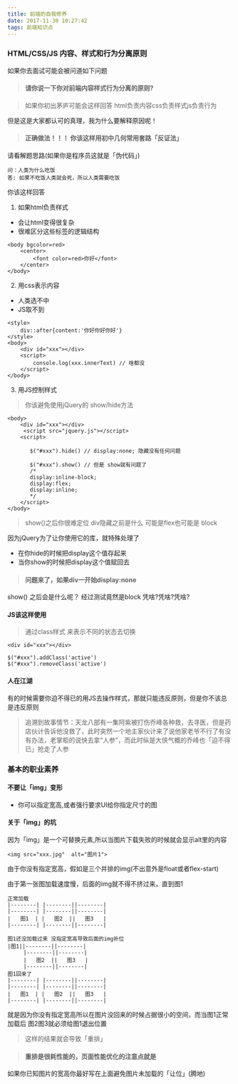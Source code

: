 ```yaml
---
title: 前端的自我修养
date: 2017-11-30 10:27:42
tags: 前端知识点
---
```


### HTML/CSS/JS 内容、样式和行为分离原则

如果你去面试可能会被问道如下问题

> #### 请你说一下你对前端内容样式行为分离的原则?

> 如果你初出茅庐可能会这样回答 html负责内容css负责样式js负责行为

但是这是大家都认可的真理，我为什么要解释原因呢！

> #### 正确做法！！！ 你该这样用初中几何常用套路「反证法」

请看解题思路(如果你是程序员这就是「伪代码」)

```
问：人类为什么吃饭
答: 如果不吃饭人类就会死，所以人类需要吃饭
```


你该这样回答


1. 如果html负责样式

- 会让html变得很复杂
- 很难区分这些标签的逻辑结构

```
<body bgcolor=red>
    <center>
        <font color=red>你好</font>
    </center>
</body>
```

2. 用css表示内容

- 人类选不中
- JS取不到  

```
<style>
    div::after{content:'你好你好你好'}
</style>
<body>
    <div id="xxx"></div>
    <script>
        console.log(xxx.innerText) // 啥都没
    </script>
</body>
```

3. 用JS控制样式

> 你该避免使用jQuery的 show/hide方法

```
<body>
    <div id="xxx"></div>
     <script src="jquery.js"></script>
    <script>
       
       $("#xxx").hide() // display:none; 隐藏没有任何问题

       $("#xxx").show() // 但是 show就有问题了
       /*
       display:inline-block;
       display:flex;
       display:inline;
       */
    </script>
</body>
```

> show()之后你很难定位 div隐藏之前是什么 可能是flex也可能是 block

因为jQuery为了让你使用它的库，就特殊处理了

- 在你hide的时候把display这个值存起来
- 当你show的时候把display这个值赋回去

> #### 问题来了，如果div一开始display:none

show() 之后会是什么呢？ 经过测试竟然是block 
凭啥?凭啥?凭啥?

#### JS该这样使用

> 通过class样式 来表示不同的状态去切换

```
<div id="xxx"></div>

$("#xxx").addClass('active')
$("#xxx").removeClass('active')
```

#### 人在江湖

有的时候需要你迫不得已的用JS去操作样式，那就只能违反原则，但是你不该总是违反原则

> 追溯到故事情节：天龙八部有一集阿紫被打伤乔峰各种救，去寻医，但是药店伙计告诉他没救了，此时突然一个地主家伙计来了说他家老爷不行了有没有办法，老掌柜的说快去拿“人参”，而此时纵是大侠气概的乔峰也「迫不得已」抢走了人参

### 基本的职业素养

#### 不要让「img」变形

- 你可以指定宽高,或者强行要求UI给你指定尺寸的图

#### 关于「img」的坑

因为「img」是一个可替换元素,所以当图片下载失败的时候就会显示alt里的内容

```
<img src="xxx.jpg"  alt="图片1">
```

由于你没有指定宽高，假如是三个并排的img(不出意外是float或者flex-start)

由于第一张图加载速度慢，后面的img就不得不挤过来，直到图1 

```
正常加载
|--------| |--------||--------|
|--------| |--------||--------|
|   图1  | |   图2  ||   图3   |
|--------| |--------||--------|

图1还没加载过来 没指定宽高导致后面的img补位
|图1||--------||--------|
     |--------||--------|
     |   图2  ||   图3   |
     |--------||--------|
图1回来了
|--------| |--------||--------|
|--------| |--------||--------|
|   图1  | |   图2  ||   图3   |
|--------| |--------||--------|
```

就是因为你没有指定宽高所以在图片没回来的时候占据很小的空间，而当图1正常加载后 图2图3就必须给图1退出位置

> 这样的结果就会导致「重排」

> #### 重排是很耗性能的，页面性能优化的注意点就是

如果你已知图片的宽高你最好写在上面避免图片未加载的「让位」(腾地)

